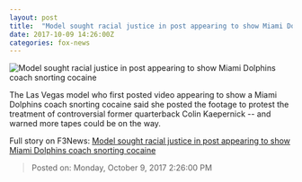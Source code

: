 ```yaml
---
layout: post
title:  "Model sought racial justice in post appearing to show Miami Dolphins coach snorting cocaine"
date: 2017-10-09 14:26:00Z
categories: fox-news
---
```


![Model sought racial justice in post appearing to show Miami Dolphins coach snorting cocaine](http://www.foxnews.com/content/dam/fox-news/logo/og-fn-foxnews.jpg)

The Las Vegas model who first posted video appearing to show a Miami Dolphins coach snorting cocaine said she posted the footage to protest the treatment of controversial former quarterback Colin Kaepernick -- and warned more tapes could be on the way.


Full story on F3News: [Model sought racial justice in post appearing to show Miami Dolphins coach snorting cocaine](http://www.f3nws.com/n/ytPteF)

> Posted on: Monday, October 9, 2017 2:26:00 PM
